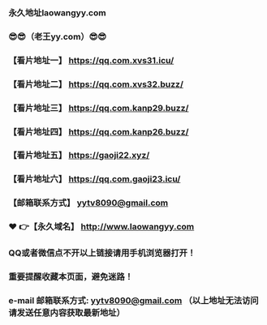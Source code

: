 ### 永久地址laowangyy.com
### :sunglasses::sunglasses:（老王yy.com）:sunglasses::sunglasses:
### 【看片地址一】  https://qq.com.xvs31.icu/
### 【看片地址二】  https://qq.com.xvs32.buzz/
### 【看片地址三】  https://qq.com.kanp29.buzz/
### 【看片地址四】  https://qq.com.kanp26.buzz/
### 【看片地址五】  https://gaoji22.xyz/
### 【看片地址六】 https://qq.com.gaoji23.icu/
### 【邮箱联系方式】  yytv8090@gmail.com
### :heart: :point_right:【永久域名】  http://www.laowangyy.com
### QQ或者微信点不开以上链接请用手机浏览器打开！
### 重要提醒收藏本页面，避免迷路！
### e-mail 邮箱联系方式: yytv8090@gmail.com （以上地址无法访问请发送任意内容获取最新地址）
